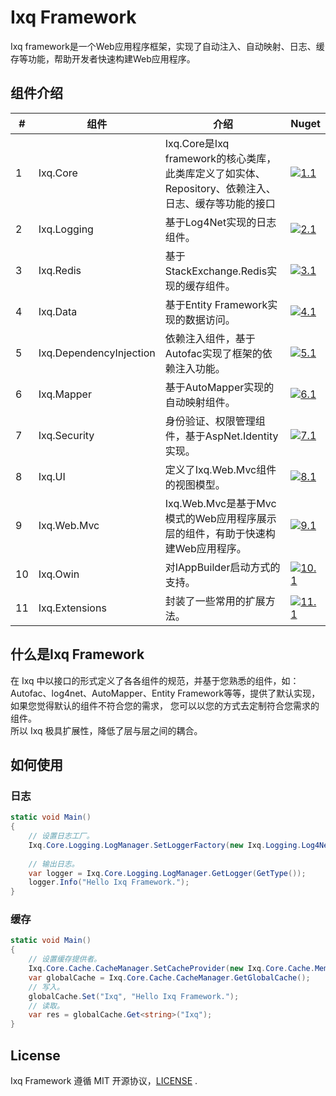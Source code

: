 Ixq Framework
=================
Ixq framework是一个Web应用程序框架，实现了自动注入、自动映射、日志、缓存等功能，帮助开发者快速构建Web应用程序。

组件介绍
----------------

| # | 组件 | 介绍| Nuget|
| ---| -------------------------------- | ------------------------------------------------------------------------------------------------------ |---------------|
|  1 | Ixq.Core                         |  Ixq.Core是Ixq framework的核心类库，此类库定义了如实体、Repository、依赖注入、日志、缓存等功能的接口       |  [![1.1]][1.2]|
|  2 | Ixq.Logging                      |  基于Log4Net实现的日志组件。                                                                           | [![2.1]][2.2]|
|  3 | Ixq.Redis                        |  基于StackExchange.Redis实现的缓存组件。                                                               | [![3.1]][3.2]|
|  4 | Ixq.Data                         |  基于Entity Framework实现的数据访问。                                                                  | [![4.1]][4.2]|
|  5 | Ixq.DependencyInjection          |  依赖注入组件，基于Autofac实现了框架的依赖注入功能。                                                     | [![5.1]][5.2]|
|  6 | Ixq.Mapper                       |  基于AutoMapper实现的自动映射组件。                                                                    | [![6.1]][6.2]|
|  7 | Ixq.Security                     |  身份验证、权限管理组件，基于AspNet.Identity实现。                                                      | [![7.1]][7.2]|
|  8 | Ixq.UI                           |  定义了Ixq.Web.Mvc组件的视图模型。                                                                     | [![8.1]][8.2]|
|  9 | Ixq.Web.Mvc                      |  Ixq.Web.Mvc是基于Mvc模式的Web应用程序展示层的组件，有助于快速构建Web应用程序。                           | [![9.1]][9.2]|
|  10 | Ixq.Owin                        |  对IAppBuilder启动方式的支持。                                                                        | [![10.1]][10.2]|
|  11 | Ixq.Extensions                  |  封装了一些常用的扩展方法。                                                                            | [![11.1]][11.2]|

[1.1]: https://img.shields.io/nuget/v/Ixq.Core.svg?style=flat
[1.2]: https://www.nuget.org/packages/Ixq.Core
[2.1]: https://img.shields.io/nuget/v/Ixq.Logging.svg?style=flat
[2.2]: https://www.nuget.org/packages/Ixq.Logging
[3.1]: https://img.shields.io/nuget/v/Ixq.Redis.svg?style=flat
[3.2]: https://www.nuget.org/packages/Ixq.Redis
[4.1]: https://img.shields.io/nuget/v/Ixq.Data.svg?style=flat
[4.2]: https://www.nuget.org/packages/Ixq.Data
[5.1]: https://img.shields.io/nuget/v/Ixq.DependencyInjection.svg?style=flat
[5.2]: https://www.nuget.org/packages/Ixq.DependencyInjection
[6.1]: https://img.shields.io/nuget/v/Ixq.Mapper.svg?style=flat
[6.2]: https://www.nuget.org/packages/Ixq.Mapper
[7.1]: https://img.shields.io/nuget/v/Ixq.Security.svg?style=flat
[7.2]: https://www.nuget.org/packages/Ixq.Security
[8.1]: https://img.shields.io/nuget/v/Ixq.UI.svg?style=flat
[8.2]: https://www.nuget.org/packages/Ixq.UI
[9.1]: https://img.shields.io/nuget/v/Ixq.Web.Mvc.svg?style=flat
[9.2]: https://www.nuget.org/packages/Ixq.Web.Mvc
[10.1]: https://img.shields.io/nuget/v/Ixq.Owin.svg?style=flat
[10.2]: https://www.nuget.org/packages/Ixq.Owin
[11.1]: https://img.shields.io/nuget/v/Ixq.Extensions.svg?style=flat
[11.2]: https://www.nuget.org/packages/Ixq.Extensions

什么是Ixq Framework
----------------
在 Ixq 中以接口的形式定义了各各组件的规范，并基于您熟悉的组件，如：Autofac、log4net、AutoMapper、Entity Framework等等，提供了默认实现，
如果您觉得默认的组件不符合您的需求，
您可以以您的方式去定制符合您需求的组件。 <br>
所以 Ixq 极具扩展性，降低了层与层之间的耦合。

如何使用
----------------

### 日志

```C#
static void Main()
{
    // 设置日志工厂。
    Ixq.Core.Logging.LogManager.SetLoggerFactory(new Ixq.Logging.Log4Net.Log4NetLoggerFactory());
    
    // 输出日志。
    var logger = Ixq.Core.Logging.LogManager.GetLogger(GetType());
    logger.Info("Hello Ixq Framework.");
}

```

### 缓存

```C#
static void Main()
{
    // 设置缓存提供者。
    Ixq.Core.Cache.CacheManager.SetCacheProvider(new Ixq.Core.Cache.MemoryCacheProvider());
    var globalCache = Ixq.Core.Cache.CacheManager.GetGlobalCache();
    // 写入。
    globalCache.Set("Ixq", "Hello Ixq Framework.");
    // 读取。
    var res = globalCache.Get<string>("Ixq");
}

```

### 

License
----------------
Ixq Framework 遵循 MIT 开源协议，[LICENSE](https://github.com/zhk0603/ixq/blob/master/LICENSE.txt "LICENSE") .


